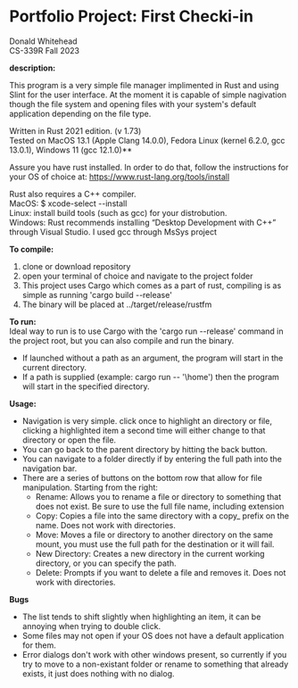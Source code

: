 # Portfolio Project: First Checki-in 

Donald Whitehead  
CS-339R Fall 2023  

**description:**  

This program is a very simple file manager implimented in Rust and using Slint for the user interface. At the moment it is capable of simple nagivation though the file system and opening files with your system's default application depending on the file type.  

Written in Rust 2021 edition. (v 1.73)  
Tested on MacOS 13.1 (Apple Clang 14.0.0), Fedora Linux (kernel 6.2.0, gcc 13.0.1), Windows 11 (gcc 12.1.0)**   

Assure you have rust installed. In order to do that, follow the instructions for your OS of choice at: https://www.rust-lang.org/tools/install  

Rust also requires a C++ compiler.  
MacOS: $ xcode-select --install  
Linux: install build tools (such as gcc) for your distrobution.  
Windows: Rust recommends installing “Desktop Development with C++” through Visual Studio. I used gcc through MsSys project  

**To compile:**  
  1) clone or download repository 
  2) open your terminal of choice and navigate to the project folder 
  3) This project uses Cargo which comes as a part of rust, compiling is as simple as running 'cargo build --release' 
  4) The binary will be placed at ../target/release/rustfm  

**To run:**  
  Ideal way to run is to use Cargo with the 'cargo run --release' command in the project root, but you can also compile and run the binary.  

  - If launched without a path as an argument, the program will start in the current directory.  
  - If a path is supplied (example: cargo run -- '\home') then the program will start in the specified directory.  

**Usage:**  
  - Navigation is very simple. click once to highlight an directory or file, clicking a highlighted item a second time will either change to that directory or open the file.  
  - You can go back to the parent directory by hitting the back button.  
  - You can navigate to a folder directly if by entering the full path into the navigation bar.  
  - There are a series of buttons on the bottom row that allow for file manipulation. Starting from the right:
    - Rename: Allows you to rename a file or directory to something that does not exist. Be sure to use the full file name, including extension
    - Copy: Copies a file into the same directory with a copy_ prefix on the name. Does not work with directories.
    - Move: Moves a file or directory to another directory on the same mount, you must use the full path for the destination or it will fail.
    - New Directory: Creates a new directory in the current working directory, or you can specify the path.
    - Delete: Prompts if you want to delete a file and removes it. Does not work with directories.

**Bugs**    
  - The list tends to shift slightly when highlighting an item, it can be annoying when trying to double click.  
  - Some files may not open if your OS does not have a default application for them.  
  - Error dialogs don't work with other windows present, so currently if you try to move to a non-existant folder or rename to something that already exists, it just does nothing with no dialog.  



